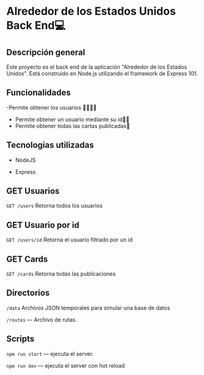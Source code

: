 # Alrededor de los Estados Unidos Back End💻

## Descripción general

Este proyecto es el back end de la aplicación "Alrededor de los Estados Unidos". Está construido en Node.js utilizando el framework de Express 101.

## Funcionalidades

-Permite obtener los usuarios 🙍‍♂️🙍‍♀️

- Permite obtener un usuario mediante su id👩‍🔬
- Permite obtener todas las cartas publicadas🚀

## Tecnologias utilizadas

- NodeJS 

- Express

## GET Usuarios

`GET /users` Retorna todos los usuarios

## GET Usuario por id

`GET /users/id` Retorna el usuario filtrado por un id

## GET Cards

`GET /cards` Retorna todas las publicaciones

## Directorios

`/data` Archivos JSON temporales para simular una base de datos

`/routes` — Archivo de rutas.

## Scripts

`npm run start` — ejecuta el server.

`npm run dev` — ejecuta el server con hot reload




